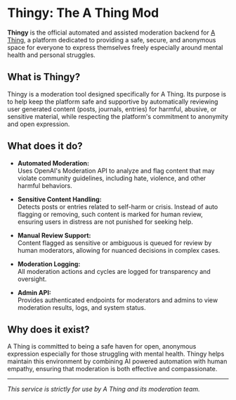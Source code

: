 # Thingy: The A Thing Mod

**Thingy** is the official automated and assisted moderation backend for [A Thing](https://athing.space), a platform dedicated to providing a safe, secure, and anonymous space for everyone to express themselves freely especially around mental health and personal struggles.

## What is Thingy?

Thingy is a moderation tool designed specifically for A Thing. Its purpose is to help keep the platform safe and supportive by automatically reviewing user generated content (posts, journals, entries) for harmful, abusive, or sensitive material, while respecting the platform's commitment to anonymity and open expression.

## What does it do?

- **Automated Moderation:**  
  Uses OpenAI's Moderation API to analyze and flag content that may violate community guidelines, including hate, violence, and other harmful behaviors.

- **Sensitive Content Handling:**  
  Detects posts or entries related to self-harm or crisis. Instead of auto flagging or removing, such content is marked for human review, ensuring users in distress are not punished for seeking help.

- **Manual Review Support:**  
  Content flagged as sensitive or ambiguous is queued for review by human moderators, allowing for nuanced decisions in complex cases.

- **Moderation Logging:**  
  All moderation actions and cycles are logged for transparency and oversight.

- **Admin API:**  
  Provides authenticated endpoints for moderators and admins to view moderation results, logs, and system status.

## Why does it exist?

A Thing is committed to being a safe haven for open, anonymous expression especially for those struggling with mental health. Thingy helps maintain this environment by combining AI powered automation with human empathy, ensuring that moderation is both effective and compassionate.

---

*This service is strictly for use by A Thing and its moderation team.*
